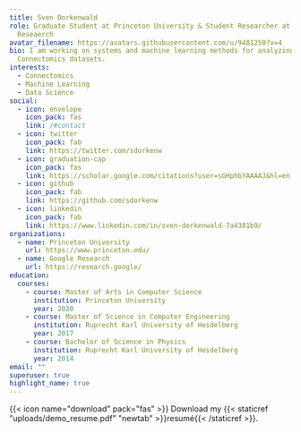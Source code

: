 ```yaml
---
title: Sven Dorkenwald
role: Graduate Student at Princeton University & Student Researcher at Google
  Reseaerch
avatar_filename: https://avatars.githubusercontent.com/u/9481250?v=4
bio: I am working on systems and machine learning methods for analyzing
  Connectomics datasets.
interests:
  - Connectomics
  - Machine Learning
  - Data Science
social:
  - icon: envelope
    icon_pack: fas
    link: /#contact
  - icon: twitter
    icon_pack: fab
    link: https://twitter.com/sdorkenw
  - icon: graduation-cap
    icon_pack: fas
    link: https://scholar.google.com/citations?user=sGHphbYAAAAJ&hl=en
  - icon: github
    icon_pack: fab
    link: https://github.com/sdorkenw
  - icon: linkedin
    icon_pack: fab
    link: https://www.linkedin.com/in/sven-dorkenwald-7a4381b9/
organizations:
  - name: Princeton University
    url: https://www.princeton.edu/
  - name: Google Research
    url: https://research.google/
education:
  courses:
    - course: Master of Arts in Computer Science
      institution: Princeton University
      year: 2020
    - course: Master of Science in Computer Engineering
      institution: Ruprecht Karl University of Heidelberg
      year: 2017
    - course: Bachelor of Science in Physics
      institution: Ruprecht Karl University of Heidelberg
      year: 2014
email: ""
superuser: true
highlight_name: true
---
```

{{< icon name="download" pack="fas" >}} Download my {{< staticref "uploads/demo_resume.pdf" "newtab" >}}resumé{{< /staticref >}}.